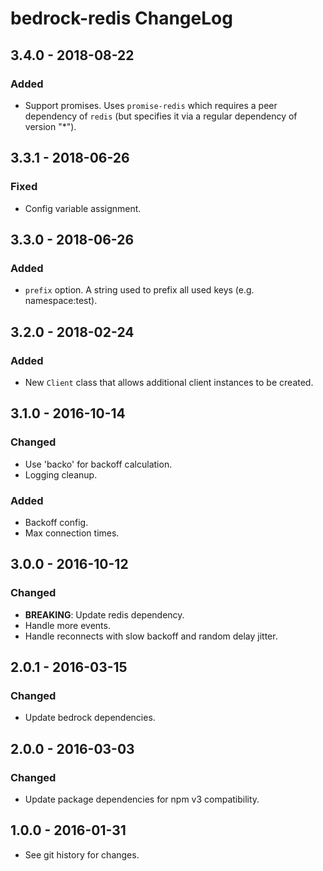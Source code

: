 # bedrock-redis ChangeLog

## 3.4.0 - 2018-08-22

### Added
- Support promises. Uses `promise-redis` which requires
  a peer dependency of `redis` (but specifies it via a
  regular dependency of version "*").

## 3.3.1 - 2018-06-26

### Fixed
- Config variable assignment.

## 3.3.0 - 2018-06-26

### Added
- `prefix` option. A string used to prefix all used keys (e.g. namespace:test).

## 3.2.0 - 2018-02-24

### Added
- New `Client` class that allows additional client instances to be created.

## 3.1.0 - 2016-10-14

### Changed
- Use 'backo' for backoff calculation.
- Logging cleanup.

### Added
- Backoff config.
- Max connection times.

## 3.0.0 - 2016-10-12

### Changed
- **BREAKING**: Update redis dependency.
- Handle more events.
- Handle reconnects with slow backoff and random delay jitter.

## 2.0.1 - 2016-03-15

### Changed
- Update bedrock dependencies.

## 2.0.0 - 2016-03-03

### Changed
- Update package dependencies for npm v3 compatibility.

## 1.0.0 - 2016-01-31

- See git history for changes.
